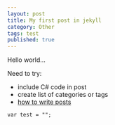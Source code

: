 ```yaml
---
layout: post
title: My first post in jekyll
category: Other
tags: test
published: true
---
```


Hello world...

Need to try:  

  * include C# code in post
  * create list of categories or tags
  * [how to write posts](https://jekyllrb.com/docs/posts/)
  


```
var test = "";
```